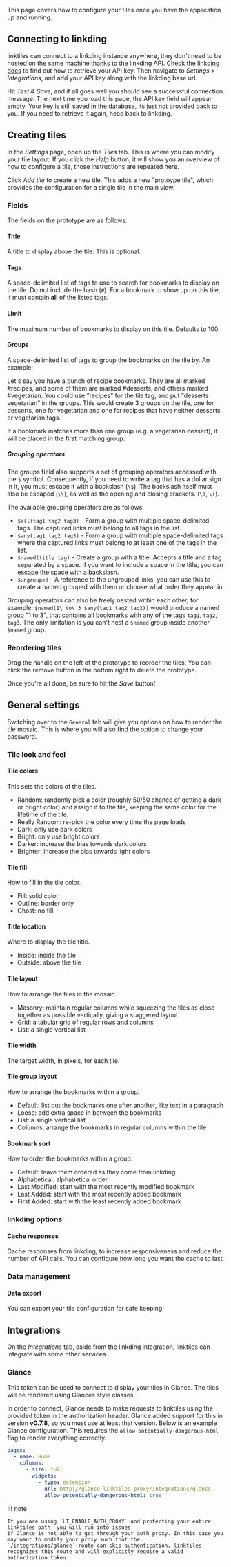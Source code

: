 This page covers how to configure your tiles once you have the application up and running.

## Connecting to linkding

linktiles can connect to a linkding instance anywhere, they don't need to be hosted on the same machine thanks to the linkding API. Check the [linkding docs](https://linkding.link/api/) to find out how to retrieve your API key. Then navigate to _Settings_ > _Integrations_, and add your API key along with the linkding base url.

Hit _Test & Save_, and if all goes well you should see a successful connection message. The next time you load this page, the API key field will appear empty. Your key is still saved in the database, its just not provided back to you. If you need to retrieve it again, head back to linkding. 

## Creating tiles

In the _Settings_ page, open up the _Tiles_ tab. This is where you can modify your tile layout. If you click the _Help_ button, it will show you an overview of how to configure a tile, those instructions are repeated here.

Click _Add tile_ to create a new tile. This adds a new "protoype tile", which provides the configuration for a single tile in the main view. 

### Fields

The fields on the prototype are as follows:

#### Title

A title to display above the tile. This is optional.

#### Tags

A space-delimited list of tags to use to search for bookmarks to display on the tile. Do not include the hash (`#`). For a bookmark to show up on this tile, it must contain **all** of the listed tags.

#### Limit

The maximum number of bookmarks to display on this tile. Defaults to 100.

#### Groups

A space-delimited list of tags to group the bookmarks on the tile by. An example:

Let's say you have a bunch of recipe bookmarks. They are all marked \#recipes, and some of them are marked \#desserts, and others marked \#vegetarian. You could use "recipes" for the tile tag, and put "desserts vegetarian" in the groups. This would create 3 groups on the tile, one for desserts, one for vegetarian and one for recipes that have neither desserts or vegetarian tags. 

If a bookmark matches more than one group (e.g. a vegetarian dessert), it will be placed in the first matching group.

##### Grouping operators

The groups field also supports a set of grouping operators accessed with the `$` symbol. Consequently, if you need to write a tag that has a dollar sign in it, you must escape it with a backslash (`\$`). The backslash itself must also be escaped (`\\`), as well as the opening and closing brackets. (`\)`, `\(`).

The available grouping operators are as follows:

- `$all(tag1 tag2 tag3)` - Form a group with multiple space-delimited tags. The captured links must belong to all tags in the list.
- `$any(tag1 tag2 tag3)` - Form a group with multiple space-delimited tags where the captured links must belong to at least one of the tags in the list.
- `$named(title tag)` - Create a group with a title. Accepts a title and a tag separated by a space. If you want to include a space in the title, you can escape the space with a backslash.
- `$ungrouped` - A reference to the ungrouped links, you can use this to create a named grouped with them or choose what order they appear in.

Grouping operators can also be freely nested within each other, for example: `$named(1\ to\ 3 $any(tag1 tag2 tag3))` would produce a named group "1 to 3", that contains all bookmarks with any of the tags `tag1`, `tag2`, `tag3`. The only limitation is you can't nest a `$named` group inside another `$named` group.

### Reordering tiles

Drag the handle on the left of the prototype to reorder the tiles. You can click the remove button in the bottom right to delete the prototype.

Once you're all done, be sure to hit the _Save_ button!

## General settings

Switching over to the `General` tab will give you options on how to render the tile mosaic. This is where you will also find the option to change your password.

### Tile look and feel

#### Tile colors

This sets the colors of the tiles.

- Random: randomly pick a color (roughly 50/50 chance of getting a dark or bright color) and assign it to the tile, keeping the same color for the lifetime of the tile.
- Really Random: re-pick the color every time the page loads
- Dark: only use dark colors
- Bright: only use bright colors
- Darker: increase the bias towards dark colors
- Brighter: increase the bias towards light colors

#### Tile fill

How to fill in the tile color.

- Fill: solid color
- Outline: border only
- Ghost: no fill

#### Title location

Where to display the tile title.

- Inside: inside the tile
- Outside: above the tile

#### Tile layout

How to arrange the tiles in the mosaic.

- Masonry: maintain regular columns while squeezing the tiles as close together as possible vertically, giving a staggered layout
- Grid: a tabular grid of regular rows and columns
- List: a single vertical list

#### Tile width

The target width, in pixels, for each tile.

#### Tile group layout

How to arrange the bookmarks within a group.

- Default: list out the bookmarks one after another, like text in a paragraph
- Loose: add extra space in between the bookmarks
- List: a single vertical list
- Columns: arrange the bookmarks in regular columns within the tile

#### Bookmark sort

How to order the bookmarks within a group.

- Default: leave them ordered as they come from linkding
- Alphabetical: alphabetical order
- Last Modified: start with the most recently modified bookmark
- Last Added: start with the most recently added bookmark
- First Added: start with the least recently added bookmark

### linkding options

#### Cache responses

Cache responses from linkding, to increase responsiveness and reduce the number of API calls. You can configure how long you want the cache to last.

### Data management

#### Data export

You can export your tile configuration for safe keeping.

## Integrations

On the _Integrations_ tab, aside from the linkding integration, linktiles can integrate with some other services.

### Glance

This token can be used to connect to display your tiles in Glance. The tiles will be rendered using Glances style classes.

In order to connect, Glance needs to make requests to linktiles using the provided token in the authorization header. Glance added support for this in version **v0.7.8**, so you must use at least that version.
Below is an example Glance configuration. This requires the `allow-potentially-dangerous-html` flag to render everything correctly. 

```yaml title='glance.yml'
pages:
  - name: Home
    columns:
      - size: full
        widgets:
          - type: extension
            url: http://glance-linktiles-proxy/integrations/glance
            allow-potentially-dangerous-html: true
```

!!! note

    If you are using `LT_ENABLE_AUTH_PROXY` and protecting your entire linktiles path, you will run into issues
    if Glance is not able to get through your auth proxy. In this case you may want to modify your proxy such that the 
    `/integrations/glance` route can skip authentication. linktiles recognizes this route and will explicitly require a valid
    authorization token.

